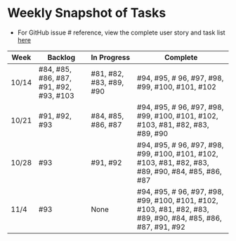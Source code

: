 # Weekly Snapshot of Tasks
- For GitHub issue # reference, view the complete user story and task list [here](https://github.com/hamjared/cs414-f19-001-Blueberries/blob/master/Sprints/Sprint%202/User%20Stories.md)


|Week  |  Backlog                                |In Progress                    | Complete                                                                                |
|------|-----------------------------------------|-------------------------------|-----------------------------------------------------------------------------------------|
|10/14 | #84, #85, #86, #87, #91, #92, #93, #103 | #81, #82, #83, #89, #90       | #94, #95, # 96, #97, #98, #99, #100, #101, #102                                         | 
|10/21 |  #91, #92, #93                          | #84, #85, #86, #87            | #94, #95, # 96, #97, #98, #99, #100, #101, #102, #103, #81, #82, #83, #89, #90          | 
|10/28 |           #93                         | #91, #92                | #94, #95, # 96, #97, #98, #99, #100, #101, #102, #103, #81, #82, #83, #89, #90,  #84, #85, #86, #87        |
|11/4  |           #93                         |   None                        | #94, #95, # 96, #97, #98, #99, #100, #101, #102, #103, #81, #82, #83, #89, #90,  #84, #85, #86, #87, #91, #92        | 

